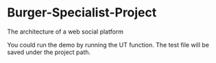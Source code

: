 # Burger-Specialist-Project
The architecture of a web social platform

You could run the demo by running the UT function. The test file will be saved under the project path.
